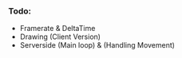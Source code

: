 ### Todo:
- Framerate & DeltaTime
- Drawing (Client Version)
- Serverside (Main loop) & (Handling Movement)